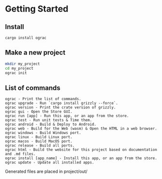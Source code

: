 # Getting Started
## Install
`cargo install ograc`

## Make a new project
```bash
mkdir my_project
cd my_project
ograc init
```

## List of commands
```
ograc - Print the list of commands.
ograc upgrade - Run `cargo install grizzly --force`.
ograc version - Print the crate version of grizzly.
ograc gui - Open the Store GUI.
ograc run [app] - Run this app, or an app from the store.
ograc test - Run unit tests & Time them.
ograc android - Build & Deploy to Android.
ograc web - Build for the Web (wasm) & Open the HTML in a web browser.
ograc windows - Build Windows port.
ograc linux - Build Linux port.
ograc macos - Build MacOS port.
ograc release - Build all ports.
ograc html - Build the website for this project based on documentation and .md files.
ograc install [app_name] - Install this app, or an app from the store.
ograc update - Update all installed apps.
```

Generated files are placed in project/out/
